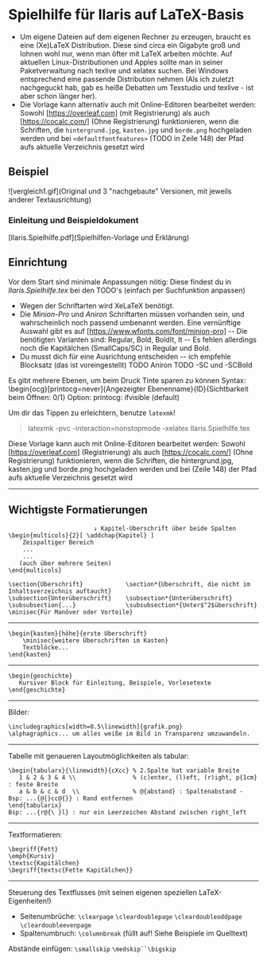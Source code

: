 # Spielhilfe für Ilaris auf LaTeX-Basis

* Um eigene Dateien auf dem eigenen Rechner zu erzeugen, braucht es eine (Xe)LaTeX Distribution. Diese sind circa ein Gigabyte groß und lohnen wohl nur, wenn man öfter mit LaTeX arbeiten möchte. Auf aktuellen Linux-Distributionen und Apples sollte man in seiner Paketverwaltung nach texlive und xelatex suchen. Bei Windows entsprechend eine passende Distribution nehmen (Als ich zuletzt nachgeguckt hab, gab es heiße Debatten um Texstudio und texlive - ist aber schon länger her).
* Die Vorlage kann alternativ auch mit Online-Editoren bearbeitet werden: Sowohl [https://overleaf.com] (mit Registrierung) als auch [https://cocalc.com/] (Ohne Registrierung) funktionieren, wenn die Schriften, die `hintergrund.jpg`, `kasten.jpg` und `borde.png` hochgeladen werden und bei `<defaultfontfeatures>` (TODO in Zeile 148) der Pfad aufs aktuelle Verzeichnis gesetzt wird 


## Beispiel

![vergleich1.gif](Original und 3 "nachgebaute" Versionen, mit jeweils anderer Textausrichtung)


### Einleitung und Beispieldokument

[Ilaris.Spielhilfe.pdf](Spielhilfen-Vorlage und Erklärung)


## Einrichtung
Vor dem Start sind minimale Anpassungen nötig:
Diese findest du in *Ilaris.Spielhilfe.tex* bei den TODO's (einfach per Suchfunktion anpassen)
   * Wegen der Schriftarten wird XeLaTeX benötigt.
   * Die *Minion-Pro* und *Aniron* Schriftarten müssen vorhanden sein, und wahrscheinlich noch passend umbenannt werden. Eine vernünftige Auswahl gibt es auf [https://www.wfonts.com/font/minion-pro] -- Die benötigten Varianten sind: Regular, Bold, BoldIt, It -- Es fehlen allerdings noch die Kapitälchen (SmallCaps/SC) in Regular und Bold.
   * Du musst dich für eine Ausrichtung entscheiden -- ich empfehle Blocksatz (das ist voreingestellt)
   TODO Aniron
   TODO -SC und -SCBold

Es gibt mehrere Ebenen, um beim Druck Tinte sparen zu können
Syntax: \begin{ocg}[printocg=never]{Angezeigter Ebenenname}{ID}{Sichtbarkeit beim Öffnen: 0/1}
        Option: printocg: ifvisible (default)

Um dir das Tippen zu erleichtern, benutze `latexmk`! 
> latexmk -pvc -interaction=nonstopmode -xelatex Ilaris.Spielhilfe.tex

Diese Vorlage kann auch mit Online-Editoren bearbeitet werden: Sowohl [https://overleaf.com] (Registrierung) als auch [https://cocalc.com/] (Ohne Registrierung) funktionieren, wenn die Schriften, die hintergrund.jpg, kasten.jpg und borde.png hochgeladen werden und bei <defaultfontfeatures> (Zeile 148) der Pfad aufs aktuelle Verzeichnis gesetzt wird 

-----

## Wichtigste Formatierungen
```
						↓ Kapitel-Überschrift über beide Spalten
\begin{multicols}{2}[ \addchap{Kapitel} ]
    Zeispaltiger Bereich
    ...
    ...
   (auch über mehrere Seiten)
\end{multicols}
```

```
\section{Überschrift}            \section*{Überschrift, die nicht im Inhaltsverzeichnis auftaucht}
\subsection{Unterüberschrift}    \subsection*{Unterüberschrift}
\subsubsection{...}              \subsubsection*{Unter$^2$überschrift}
\minisec{Für Manöver oder Vorteile}
```
---
```
\begin{kasten}{höhe}{erste Überschrift}
	\minisec{weitere Überschriften im Kasten}
	Textblöcke...
\end{kasten}
```
---
```
\begin{geschichte}
   Kursiver Block für Einleitung, Beispiele, Vorlesetexte
\end{geschichte}
```
---
Bilder:
```
\includegraphics[width=0.5\linewidth]{grafik.png}
\alphagraphics... um alles weiße im Bild in Transparenz umzuwandeln.
```
---
Tabelle mit genaueren Layoutmöglichkeiten als tabular:
```
\begin{tabularx}{\linewidth}{cXcc} % 2.Spalte hat variable Breite
   1 & 2 & 3 & 4 \\                % (c)enter, (l)eft, (r)ight, p{1cm} : feste Breite
   a & b & c & d  \\               % @{abstand} : Spaltenabstand - Bsp: ...{@{}cc@{}} : Rand entfernen
\end{tabularix}                                                    Bsp: ...{r@{\ }l} : nur ein Leerzeichen Abstand zwischen right_left
```
---
Textformatieren: 
```
\begriff{Fett}
\emph{Kursiv}
\textsc{Kapitälchen} 
\begriff{textsc{Fette Kapitälchen}}
```
---
Steuerung des Textflusses (mit seinen eigenen speziellen LaTeX-Eigenheiten!)
   * Seitenumbrüche: `\clearpage` `\cleardoublepage` `\cleardoubleoddpage` `\cleardoubleevenpage`
   * Spaltenumbruch: `\columnbreak` (füllt auf! Siehe Beispiele im Quelltext)

Abstände einfügen:
   `\smallskip` `\medskip``\bigskip`
